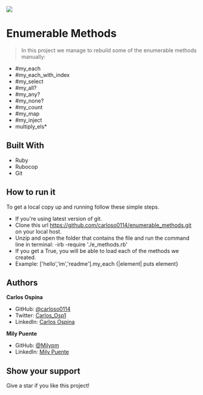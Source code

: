 ![](https://img.shields.io/badge/Microverse-blueviolet)
# Enumerable Methods

> In this project we manage to rebuild some of the enumerable methods manually:
- #my_each
- #my_each_with_index
- #my_select
- #my_all?
- #my_any?
- #my_none?
- #my_count
- #my_map
- #my_inject
- multiply_els*

## Built With
- Ruby
- Rubocop
- Git

## How to run it
To get a local copy up and running follow these simple steps.
* If you're using latest version of git.
* Clone this url https://github.com/carloso0114/enumerable_methods.git on your local host.
* Unzip and open the folder that contains the file and run the command line in terminal:
-irb
-require './e_methods.rb'
* If you get a True, you will be able to load each of the methods we created.
* Example: ['hello','im','readme'].my_each {|element| puts element}


## Authors
**Carlos Ospina**
- GitHub: [@carloso0114](https://github.com/carloso0114)
- Twitter: [Carlos_Osp1](https://twitter.com/Carlos_Osp1)
- LinkedIn: [Carlos Ospina](https://www.linkedin.com/in/carlos-ospina-242b831a6/)

**Mily Puente**
- GitHub: [@Milypm](https://github.com/Milypm)
- LinkedIn: [Mily Puente](https://www.linkedin.com/in/milypuentem/)

## Show your support
Give a star if you like this project!